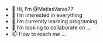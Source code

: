 - 👋 Hi, I’m @MatiasVaras77
- 👀 I’m interested in everything 
- 🌱 I’m currently learning programing 
- 💞️ I’m looking to collaborate on ...
- 📫 How to reach me ...

<!---
MatiasVaras77/MatiasVaras77 is a ✨ special ✨ repository because its `README.md` (this file) appears on your GitHub profile.
You can click the Preview link to take a look at your changes.
--->
